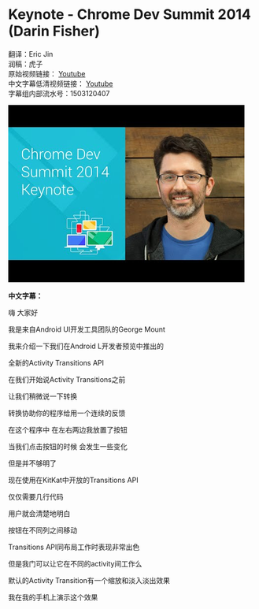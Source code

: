 # Keynote - Chrome Dev Summit 2014 (Darin Fisher)

> 
翻译：Eric Jin  
润稿：虎子     
原始视频链接：
[ Youtube ](https://www.youtube.com/watch?v=lboyR-A1woU)  
中文字幕低清视频链接：
[ Youtube ](https://www.youtube.com/watch?v=RhiPJByIMrM)  
字幕组内部流水号：1503120407 

![video_screenshot](images/lboyR-A1woU.jpg)


**中文字幕：**

嗨  大家好

我是来自Android UI开发工具团队的George Mount

我来介绍一下我们在Android L开发者预览中推出的

全新的Activity Transitions API

在我们开始说Activity Transitions之前

让我们稍微说一下转换

转换协助你的程序给用一个连续的反馈

在这个程序中  在左右两边我放置了按钮

当我们点击按钮的时候 会发生一些变化

但是并不够明了

现在使用在KitKat中开放的Transitions API

仅仅需要几行代码

用户就会清楚地明白

按钮在不同列之间移动

Transitions API同布局工作时表现非常出色

但是我门可以让它在不同的activity间工作么

默认的Activity Transition有一个缩放和淡入淡出效果

我在我的手机上演示这个效果